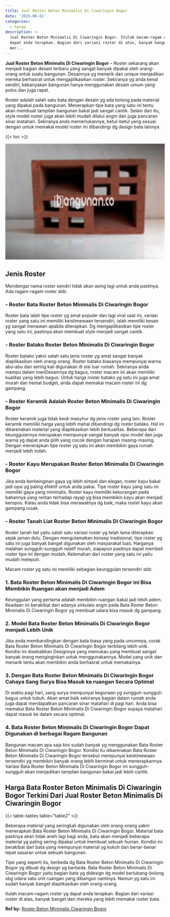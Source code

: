 ```yaml
---
title: Jual Roster Beton Minimalis Di Ciwaringin Bogor
date: '2025-08-01'
categories:
  - harga
description: >-
  Jual Roster Beton Minimalis Di Ciwaringin Bogor. Itulah macam-ragam roster yg
  dapat anda terapkan. Bagian dari variasi roster di atas, banyak banget dari
  mer...
---
```


**Jual Roster Beton Minimalis Di Ciwaringin Bogor** – Roster sekarang akan menjadi bagian desain terbaru yang sangat banyak dipakai oleh orang-orang untuk suatu bangunan. Desainnya yg menarik dan unique menjadikan mereka berhasrat untuk mengaplikasikan roster. Sekiranya yg anda kenal sendiri, kebanyakan bangunan hanya menggunakan desain umum yang polos dan juga rapat.

Roster adalah salah satu bata dengan desain yg ada bolong pada material yang dipakai pada bangunan. Menerapkan tipe bata yang satu ini tentu akan membuat tampilan bangunan bakal jadi sangat cantik. Selain dari itu, style model roster juga akan lebih mudah dilalui angin dan juga pancaran sinar matahari. Sekiranya anda memerlukannya, betul-betul yang sesuai dengan untuk memakai model roster ini dibandingi dg design bata lainnya.

{{< toc >}}

![Jual Roster Beton Minimalis Di Ciwaringin Bogor](/images/bata-roster-minimalis-09.png)

## Jenis Roster

Mendengar nama roster sendiri tidak akan asing lagi untuk anda pastinya. Ada ragam-ragam roster sbb:

### \- Roster Bata Roster Beton Minimalis Di Ciwaringin Bogor

Roster bata ialah tipe roster yg amat populer dan lagi viral saat ini, variasi roster yang satu ini memiliki keistimewaan tersendiri, ialah memiliki kesan yg sangat menawan apabila diterapkan. Dg mengaplikasikan tipe roster yang satu ini, pastinya akan membuat style menjadi sangat cantik.

### \- Roster Batako Roster Beton Minimalis Di Ciwaringin Bogor

Roster batako yakni salah satu jenis roster yg amat sangat banyak diaplikasikan oleh orang-orang. Roster batako biasanya mempunyai warna abu-abu dan sering kali digunakan di sisi luar rumah. Sekiranya anda mampu dalam menDesainnya dg bagus, roster macam ini akan memiliki kualitas yang lebih bagus. Untuk harga roster batako yg satu ini juga amat murah dan hemat budget, anda dapat memakai macam roster ini dg gampang.

### \- Roster Keramik Adalah Roster Beton Minimalis Di Ciwaringin Bogor

Roster keramik juga tidak keok masyhur dg jenis roster yang lain. Roster keramik memiliki harga yang lebih mahal dibandingi dg roster batako. Hal ini dikarenakan material yang diaplikasikan lebih berkualitas. Beberapa dari keunggulannya merupakan mempunyai sangat banyak opsi model dan juga warna yg dapat anda pilih yang cocok dengan harapan masing-masing. Dengan menerapkan tipe roster yg satu ini akan membikin gaya rumah menjadi lebih indah.

### \- Roster Kayu Merupakan Roster Beton Minimalis Di Ciwaringin Bogor

Jika anda berkeinginan gaya yg lebih simpel dan elegan, roster kayu bakal jadi opsi yg paling efektif untuk anda pakai. Tipe roster kayu yang satu ini memiliki gaya yang minimalis. Roster kayu memiliki kekurangan pada bahannya yang rentan terhadap rayap yg bisa membikin kayu akan menjadi keropos. Kalau anda tidak bisa merawatnya dg baik, maka roster kayu akan gampang rusak.

### \- Roster Tanah Liat Roster Beton Minimalis Di Ciwaringin Bogor

Roster tanah liat yaitu salah satu variasi roster yg telah lama diterapkan sejak jaman dulu. Dengan mengutamakan konsep tradisional, tipe roster yg satu ini juga banyak banget digunakan oleh masyarakat luas. Harganya malahan sungguh-sungguh relatif murah, siapapun pastinya dapat membeli roster tipe ini dengan mudah. Kelemahan dari roster yang satu ini yaitu mudah melepuh.

Macam roster yg satu ini memiliki sebagian keunggulan tersendiri sbb:

### 1\. Bata Roster Beton Minimalis Di Ciwaringin Bogor ini Bisa Membikin Ruangan akan menjadi Adem

Keunggulan yang pertama adalah membikin ruangan bakal jadi lebih adem. Keadaan ini berakibat dari adanya sirkulais angin pada Bata Roster Beton Minimalis Di Ciwaringin Bogor yg membuat udara bisa masuk dg gampang.

### 2\. Model Bata Roster Beton Minimalis Di Ciwaringin Bogor menjadi Lebih Unik

Jika anda membandingkan dengan bata biasa yang pada umumnya, corak Bata Roster Beton Minimalis Di Ciwaringin Bogor terbilang lebih unik. Kondisi ini disebabkan Designnya yang memukau yang membuat sangat banyak orang menginginkan untuk menggunakannya. Model yang unik dan menarik tentu akan membikin anda berhasrat untuk memakainya.

### 3\. Dengan Bata Roster Beton Minimalis Di Ciwaringin Bogor Cahaya Sang Surya Bisa Masuk ke ruangan Secara Optimal

Di waktu pagi hari, sang surya mempunyai kegunaan yg sungguh-sungguh bagus untuk tubuh. Akan amat baik sekiranya bagian dalam rumah anda juga dapat mendapatkan pancaran sinar matahari di pagi hari. Anda bisa memakai Bata Roster Beton Minimalis Di Ciwaringin Bogor supaya matahari dapat masuk ke dalam secara optimal.

### 4\. Bata Roster Beton Minimalis Di Ciwaringin Bogor Dapat Digunakan di berbagai Ragam Bangunan

Bangunan macam apa saja kini sudah banyak yg menggunakan Bata Roster Beton Minimalis Di Ciwaringin Bogor. Kondisi itu dikarenakan Bata Roster Beton Minimalis Di Ciwaringin Bogor tersebut mempunyai keistimewaan tersendiri yg membikin banyak orang lebih berminat untuk menerapkannya. Variasi Bata Roster Beton Minimalis Di Ciwaringin Bogor ini sungguh-sungguh akan menjadikan tampilan bangunan bakal jadi lebih cantik.

## Harga Bata Roster Beton Minimalis Di Ciwaringin Bogor Terkini Dari Jual Roster Beton Minimalis Di Ciwaringin Bogor

{{< table-tables table="table2" >}}

Beberapa material yang seringkali digunakan oleh orang-orang yakni menerapkan Bata Roster Beton Minimalis Di Ciwaringin Bogor. Material bata pastinya akan tidak aneh lagi bagi anda, bata akan menjadi beberapa material yg paling sering dipakai untuk membuat sebuah hunian. Kondisi ini berakibat dari bata yang mempunyai material yg kokoh dan benar-benar tepat sasaran untuk sebuah bangunan.

Tipe yang seperti itu, berbeda dg Bata Roster Beton Minimalis Di Ciwaringin Bogor yg dibuat dg design yg berbeda. Bata Roster Beton Minimalis Di Ciwaringin Bogor yaitu bagian bata yg didesign dg model berlubang-bolong sbg udara satu unit ruangan yang dibangun nantinya. Namun yg satu ini sudah banyak banget diaplikasikan oleh orang-orang.

Itulah macam-ragam roster yg dapat anda terapkan. Bagian dari variasi roster di atas, banyak banget dari mereka yang lebih memakai roster bata.

**Ref by:** [Roster Beton Minimalis Ciwaringin Bogor](https://id.wikipedia.org/wiki/Roster)
